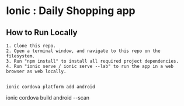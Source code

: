 # Ionic : Daily Shopping app

## How to Run Locally
    1. Clone this repo.
    2. Open a terminal window, and navigate to this repo on the filesystem.
    3. Run "npm install" to install all required project dependencies.
    4. Run "ionic serve / ionic serve --lab" to run the app in a web browser as web locally.


    ionic cordova platform add android
ionic cordova build android --scan